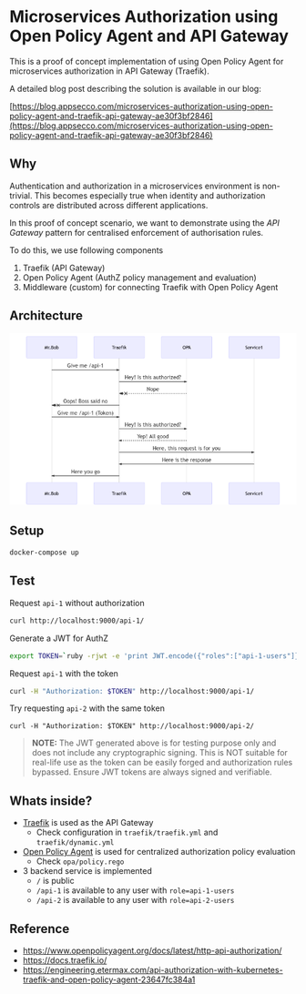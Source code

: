 # Microservices Authorization using Open Policy Agent and API Gateway
This is a proof of concept implementation of using Open Policy Agent for microservices authorization in API Gateway (Traefik).


A detailed blog post describing the solution is available in our blog:

[https://blog.appsecco.com/microservices-authorization-using-open-policy-agent-and-traefik-api-gateway-ae30f3bf2846](https://blog.appsecco.com/microservices-authorization-using-open-policy-agent-and-traefik-api-gateway-ae30f3bf2846)

## Why

Authentication and authorization in a microservices environment is non-trivial. This becomes especially true when identity and authorization controls are distributed across different applications.

In this proof of concept scenario, we want to demonstrate using the *API Gateway* pattern for centralised enforcement of authorisation rules.

To do this, we use following components

1. Traefik (API Gateway)
2. Open Policy Agent (AuthZ policy management and evaluation)
3. Middleware (custom) for connecting Traefik with Open Policy Agent

## Architecture

![](docs/mermaid-diagram-20200403151111.png)

## Setup

```bash
docker-compose up
```

## Test

Request `api-1` without authorization

```bash
curl http://localhost:9000/api-1/
```

Generate a JWT for AuthZ

```bash
export TOKEN=`ruby -rjwt -e 'print JWT.encode({"roles":["api-1-users"]}, nil, "none")'`
```

Request `api-1` with the token

```bash
curl -H "Authorization: $TOKEN" http://localhost:9000/api-1/
```

Try requesting `api-2` with the same token

```
curl -H "Authorization: $TOKEN" http://localhost:9000/api-2/
```

> **NOTE:** The JWT generated above is for testing purpose only and does not include any cryptographic signing. This is NOT suitable for real-life use as the token can be easily forged and authorization rules bypassed. Ensure JWT tokens are always signed and verifiable.

## Whats inside?

* [Traefik](https://containo.us/traefik/) is used as the API Gateway
  * Check configuration in `traefik/traefik.yml` and `traefik/dynamic.yml`
* [Open Policy Agent](https://www.openpolicyagent.org/) is used for centralized authorization policy evaluation
  * Check `opa/policy.rego`
* 3 backend service is implemented
  * `/` is public
  * `/api-1` is available to any user with `role=api-1-users`
  * `/api-2` is available to any user with `role=api-2-users`

## Reference

* https://www.openpolicyagent.org/docs/latest/http-api-authorization/
* https://docs.traefik.io/
* https://engineering.etermax.com/api-authorization-with-kubernetes-traefik-and-open-policy-agent-23647fc384a1

